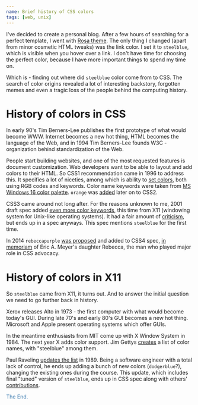 ```yaml
---
name: Brief history of CSS colors
tags: [web, unix]
---
```


I've decided to create a personal blog. After a few hours of searching for a perfect template, I went with [Rosa theme][rosa-theme]. The only thing I changed (apart from minor cosmetic HTML tweaks) was the link color. I set it to `steelblue`, which is visible when you hover over a link. I don't have time for choosing the perfect color, because I have more important things to spend my time on. 

[rosa-theme]: https://github.com/davidmerfield/Blot/tree/master/app/templates/latest/rosa

Which is - finding out where did `steelblue` color come from to CSS. The search of color origins revealed a lot of interesting backstory, forgotten memes and even a tragic loss of the people behind the computing history. 

# History of colors in CSS

In early 90's Tim Berners-Lee publishes the first prototype of what would become WWW. Internet becomes a new hot thing, HTML becomes the language of the Web, and in 1994 Tim Berners-Lee founds W3C - organization behind standardization of the Web.

People start building websites, and one of the most requested features is document customization. Web developers want to be able to layout and add colors to their HTML. So CSS1 recommendation came in 1996 to address this. It specifies a lot of niceties, among which is ability to [set colors][css1-colors], both using RGB codes and keywords. Color name keywords were taken from [MS Windows 16 color palette][mswin-colors]. `orange` was [added][css2-orange] later on to CSS2.

CSS3 came around not long after. For the reasons unknown to me, 2001 draft spec added [even more color keywords][css3-colors], this time from X11 (windowing system for Unix-like operating systems). It had a fair amount of [criticism][css3-colors-criticism], but ends up in a spec anyways. This spec mentions `steelblue` for the first time.

In 2014 `rebeccapurple` [was proposed][rebeccapurple-proposal] and added to CSS4 spec, [in memoriam][rebecca-memoriam] of Eric A. Meyer's daughter Rebecca, the man who played major role in CSS advocacy.

[css1-colors]: https://www.w3.org/TR/REC-CSS1/#color-units
[css2-orange]: https://www.w3.org/TR/CSS2/changes.html#q21.2
[mswin-colors]: https://en.wikipedia.org/wiki/List_of_software_palettes#Microsoft_Windows_default_16-color_palette
[css3-colors]: https://www.w3.org/TR/2001/WD-css3-color-20010305#x11-color
[css3-colors-criticism]: https://lists.w3.org/Archives/Public/www-style/2002May/0122.html
[rebeccapurple-proposal]: https://lists.w3.org/Archives/Public/www-style/2014Jun/0257.html
[rebecca-memoriam]: http://meyerweb.com/eric/thoughts/2014/06/09/in-memoriam-2/

# History of colors in X11

So `steelblue` came from X11, it turns out. And to answer the initial question we need to go further back in history.

Xerox releases Alto in 1973 - the first computer with what would become today's GUI. During late 70's and early 80's GUI becomes a new hot thing. Microsoft and Apple present operating systems which offer GUIs.

In the meantime enthusiasts from MIT come up with X Window System in 1984. The next year X adds color support. Jim Gettys [creates][rgbtxt-jg] a list of color names, with "steelblue" among them.

Paul Raveling [updates the list][rgbtxt-pr] in 1989. Being a software engineer with a total lack of control, he ends up adding a bunch of new colors (`dodgerblue`?), changing the existing ones during the course. This update, which includes final "tuned" version of `steelblue`, ends up in CSS spec along with others' [contributions][css3-colors-origin].

<span style="color: steelblue">The End.</span>

[css3-colors-origin]: https://lists.w3.org/Archives/Public/www-style/2014Mar/0272.html
[rgbtxt-jg]: https://cgit.freedesktop.org/~alanc/xc-historical/commit/xc/programs/rgb/rgb.txt?id=0d0ad63237618270e48503a37ce542139d7abab5
[rgbtxt-pr]: https://cgit.freedesktop.org/~alanc/xc-historical/commit/xc/programs/rgb/rgb.txt?id=6904446b8a8dc2bdf6f420f5436552ee920d70e2